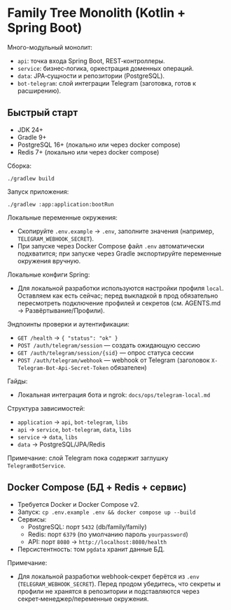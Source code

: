 # Family Tree Monolith (Kotlin + Spring Boot)

Много-модульный монолит:
- `api`: точка входа Spring Boot, REST‑контроллеры.
- `service`: бизнес‑логика, оркестрация доменных операций.
- `data`: JPA‑сущности и репозитории (PostgreSQL).
- `bot-telegram`: слой интеграции Telegram (заготовка, готов к расширению).

## Быстрый старт
- JDK 24+
- Gradle 9+
- PostgreSQL 16+ (локально или через docker compose)
- Redis 7+ (локально или через docker compose)

Сборка:
```
./gradlew build
```

Запуск приложения:
```
./gradlew :app:application:bootRun
```

Локальные переменные окружения:
- Скопируйте `.env.example` → `.env`, заполните значения (например, `TELEGRAM_WEBHOOK_SECRET`).
- При запуске через Docker Compose файл `.env` автоматически подхватится; при запуске через Gradle экспортируйте переменные окружения вручную.

Локальные конфиги Spring:
- Для локальной разработки используются настройки профиля `local`. Оставляем как есть сейчас; перед выкладкой в прод обязательно пересмотреть подключение профилей и секретов (см. AGENTS.md → Развёртывание/Профили).

Эндпоинты проверки и аутентификации:
- `GET /health` → `{ "status": "ok" }`
- `POST /auth/telegram/session` — создать ожидающую сессию
- `GET /auth/telegram/session/{sid}` — опрос статуса сессии
- `POST /auth/telegram/webhook` — webhook от Telegram (заголовок `X-Telegram-Bot-Api-Secret-Token` обязателен)

Гайды:
- Локальная интеграция бота и ngrok: `docs/ops/telegram-local.md`

Структура зависимостей:
- `application` → `api`, `bot-telegram`, `libs`
- `api` → `service`, `bot-telegram`, `data`, `libs`
- `service` → `data`, `libs`
- `data` → PostgreSQL/JPA/Redis

Примечание: слой Telegram пока содержит заглушку `TelegramBotService`.

## Docker Compose (БД + Redis + сервис)
- Требуется Docker и Docker Compose v2.
- Запуск: `cp .env.example .env && docker compose up --build`
- Сервисы:
  - PostgreSQL: порт `5432` (db/family/family)
  - Redis: порт `6379` (по умолчанию пароль `yourpassword`)
  - API: порт `8080` → `http://localhost:8080/health`
- Персистентность: том `pgdata` хранит данные БД.

Примечание:
- Для локальной разработки webhook‑секрет берётся из `.env` (`TELEGRAM_WEBHOOK_SECRET`). Перед продом убедитесь, что секреты и профили не хранятся в репозитории и подставляются через секрет‑менеджер/переменные окружения.
